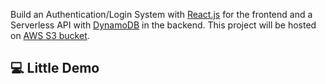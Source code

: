Build an Authentication/Login System with [React.js](https://reactjs.org/docs/getting-started.html) for the frontend and a Serverless API with [DynamoDB](https://docs.aws.amazon.com/amazondynamodb/latest/developerguide/Introduction.html) in the backend. This project will be hosted on [AWS S3 bucket](https://docs.aws.amazon.com/AmazonS3/latest/userguide/Welcome.html).

## :computer: Little Demo
